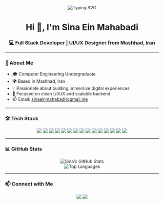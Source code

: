 <!-- README.md -->

<div align="center">
  <img src="https://readme-typing-svg.demolab.com?font=Fira+Code&weight=500&size=24&pause=1000&color=F7F7F7&center=true&vCenter=true&width=435&lines=Hi+I'm+Sina+Ein+Mahabadi;Full+Stack+Developer+%7C+UI%2FUX+Designer;From+Mashhad%2C+Iran;Welcome+to+my+GitHub+Universe!" alt="Typing SVG" />
</div>

<h1 align="center">Hi 👋, I'm Sina Ein Mahabadi</h1>
<h3 align="center">💻 Full Stack Developer | UI/UX Designer from Mashhad, Iran</h3>

---

### 🧠 About Me

- 🎓 Computer Engineering Undergraduate  
- 🌍 Based in Mashhad, Iran  
- 💡 Passionate about building immersive digital experiences  
- 🎯 Focused on clean UI/UX and scalable backend  
- 📫 Email: sinaeinmahabadi@gmail.me

---

### 🛠️ Tech Stack

<p align="center">
  <img src="https://img.shields.io/badge/C-00599C?style=for-the-badge&logo=c&logoColor=white"/>
  <img src="https://img.shields.io/badge/C++-00599C?style=for-the-badge&logo=c%2B%2B&logoColor=white"/>
  <img src="https://img.shields.io/badge/Java-007396?style=for-the-badge&logo=java&logoColor=white"/>
  <img src="https://img.shields.io/badge/HTML5-E34F26?style=for-the-badge&logo=html5&logoColor=white"/>
  <img src="https://img.shields.io/badge/CSS3-1572B6?style=for-the-badge&logo=css3&logoColor=white"/>
  <img src="https://img.shields.io/badge/SCSS-CD6799?style=for-the-badge&logo=sass&logoColor=white"/>
  <img src="https://img.shields.io/badge/Bootstrap-7952B3?style=for-the-badge&logo=bootstrap&logoColor=white"/>
  <img src="https://img.shields.io/badge/JavaScript-F7DF1E?style=for-the-badge&logo=javascript&logoColor=black"/>
  <img src="https://img.shields.io/badge/TypeScript-3178C6?style=for-the-badge&logo=typescript&logoColor=white"/>
  <img src="https://img.shields.io/badge/React-61DAFB?style=for-the-badge&logo=react&logoColor=black"/>
  <img src="https://img.shields.io/badge/Next.js-000000?style=for-the-badge&logo=next.js&logoColor=white"/>
  <img src="https://img.shields.io/badge/Node.js-339933?style=for-the-badge&logo=node.js&logoColor=white"/>
  <img src="https://img.shields.io/badge/Git-F05032?style=for-the-badge&logo=git&logoColor=white"/>
  <img src="https://img.shields.io/badge/GitHub-181717?style=for-the-badge&logo=github&logoColor=white"/>
  <img src="https://img.shields.io/badge/UI%2FUX-00C7B7?style=for-the-badge&logo=figma&logoColor=white"/>
</p>

---

### 📊 GitHub Stats

<p align="center">
  <img src="https://github-readme-stats.vercel.app/api?username=sinaeinmahabadi&show_icons=true&theme=dark" alt="Sina's GitHub Stats"/>
  <br/>
  <img src="https://github-readme-stats.vercel.app/api/top-langs/?username=sinaeinmahabadi&layout=compact&theme=dark" alt="Top Languages"/>
</p>

---

### 📫 Connect with Me

<p align="center">
  <a href="mailto:sinaeinmahabadi@pm.me"><img src="https://img.shields.io/badge/Email-D14836?style=for-the-badge&logo=gmail&logoColor=white"/></a>
  <a href="https://github.com/sinaeinmahabadi"><img src="https://img.shields.io/badge/GitHub-100000?style=for-the-badge&logo=github&logoColor=white"/></a>
</p>
